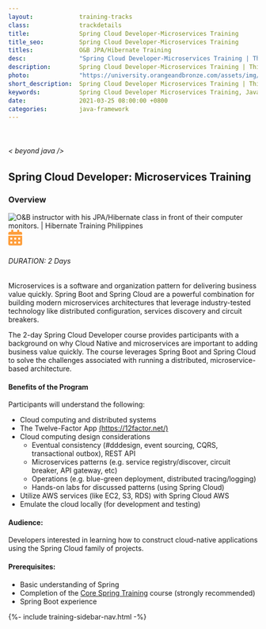 ```yaml
---
layout:             training-tracks
class:              trackdetails
title:              Spring Cloud Developer-Microservices Training
title_seo:          Spring Cloud Developer-Microservices Training
titles:             O&B JPA/Hibernate Training
desc:               "Spring Cloud Developer-Microservices Training | This course is designed for experienced developers who would like to gain more depth on JPA/Hibernate and ORM frameworks in general."
description:        Spring Cloud Developer-Microservices Training | This course is designed for experienced developers who would like to gain more depth on JPA/Hibernate and ORM frameworks in general.
photo:              "https://university.orangeandbronze.com/assets/img/SpringCloudDeveloper-MicroservicesTrainingBanner.png"
short_description:  Spring Cloud Developer Microservices Training | This course is designed for experienced developers who would like to gain more depth on JPA/Hibernate and ORM frameworks in general.
keywords:           Spring Cloud Developer Microservices Training, Java Training Philippines, JPA Training Philippines, Hibernate Training Classes, JPA/Hibernate Training Manila, JPA/Hibernate Training Makati
date:               2021-03-25 08:00:00 +0800
categories:         java-framework
---
```

<div class="section-content">
    <div class="container-fluid auto-1110">
        <div class="row">
            <div class="col">
                <div class="panel-content">
                    <div class="title-section">
                        <img src="{{ "assets/img/title-software.png" | relative_url }}" alt="">
                        <div class="title">
                            <h6>
                                < beyond java />
                            </h6>
                            <h2>Spring Cloud Developer: Microservices Training</h2>
                        </div>
                    </div>
                    <div class="row" data-sticky-container>
                        <div class="track-panel">
                            <div class="track-content">
                                <section id="overview">
                                    <h3>Overview</h3>
                                    <img class="mb30 img-fluid" src="{{ "assets/img/SpringCloudDeveloper-MicroservicesTrainingBanner.png" | relative_url }}" alt="O&B instructor with his JPA/Hibernate class in front of their computer monitors. | Hibernate Training Philippines">
                                    <div class="track-details">
                                        <div class="details mr40">
                                            <img src="/assets/img/ico-calendar.svg" alt="">
                                            <h6>DURATION: 2 Days</h6>
                                        </div>
                                    </div>
                                    <p>Microservices is a software and organization pattern for delivering business value quickly. Spring Boot and Spring Cloud are a powerful combination for building modern microservices architectures that leverage industry-tested technology like distributed configuration, services discovery and circuit breakers.</p>
                                    <p>The 2-day Spring Cloud Developer course provides participants with a background on why Cloud Native and microservices are important to adding business value quickly. The course leverages Spring Boot and Spring Cloud to solve the challenges associated with running a distributed, microservice-based architecture.</p>
                                    <h4>Benefits of the Program</h4>
                                    <p>Participants will understand the following:</p>
                                        <ul>
                                            <li>Cloud computing and distributed systems</li>
                                            <li>The Twelve-Factor App <a href="https://12factor.net/" target="_blank">(https://12factor.net/)</a></li>
                                            <li>Cloud computing design considerations
                                                <ul>
                                                    <li>Eventual consistency (#dddesign, event sourcing, CQRS, transactional outbox), REST API</li>
                                                    <li>Microservices patterns (e.g. service registry/discover, circuit breaker, API gateway, etc)</li>
                                                    <li>Operations (e.g. blue-green deployment, distributed tracing/logging)</li>
                                                    <li>Hands-on labs for discussed patterns (using Spring Cloud)</li>
                                                </ul>
                                            </li>
                                            <li>Utilize AWS services (like EC2, S3, RDS) with Spring Cloud AWS</li>
                                            <li>Emulate the cloud locally (for development and testing)</li>
                                        </ul>
                                    <h4>Audience:</h4>
                                    <p>Developers interested in learning how to construct cloud-native applications using the Spring Cloud family of projects.</p>
                                    <h4>Prerequisites:</h4>
                                    <ul>
                                        <li>Basic understanding of Spring</li>
                                        <li>Completion of the <a href="/java-framework/core-spring">Core Spring Training</a> course (strongly recommended)</li>
                                        <li>Spring Boot experience </li>
                                    </ul>
                                </section>
                                <!-- <section id="topic-outline">
                                    <h3>
                                        Topic Outline:
                                    </h3>
                                    <h5 class="course-title">JPA/Hibernate Training</h5>
                                    <ul class="course-outline">
                                    <li>Annotation-based and XML Dependency Injection</li>
                                    <li>Understanding Bean Lifecycle</li>
                                    <li>Testing a Spring-based application</li>
                                    <li>Aspect-Oriented Programming (AOP)</li>
                                    <li>Data Access, Transactions, and JDBC with Spring</li>
                                    <li>Integrating Spring with JPA and Hibernate</li>
                                    <li>Getting started with Spring Web/MVC (just a quick getting started topic, more details are covered in the Spring Web course)</li>
                                    </ul>
                                </section> -->
                                <!-- <section id="faq">
                                    <h3>Frequently Asked Questions</h3>
                                    <div class="faq-list" id="accordion">
                                        <a class="faq-card">
                                            <div class="faq-header collapsed" id="heading-1" data-toggle="collapse" data-target="#collapse-1" aria-expanded="true" aria-controls="collapse-1">
                                                <h4 class="title">
                                                    What are the prerequisites needed before I take this training track?
                                                </h4>
                                                <img src="{{ "assets/img/ico-chevron-down.svg" | relative_url }}" alt="" class="ico">
                                            </div>
                                            <div id="collapse-1" class="collapse faq-body" aria-labelledby="heading-1" data-parent="#accordion">
                                                <div class="content">
                                                    <p>
                                                        None.
                                                    </p>
                                                </div>
                                            </div>
                                        </a>
                                        <a class="faq-card">
                                            <div class="faq-header collapsed" id="heading-2" data-toggle="collapse" aria-expanded="false" data-target="#collapse-2" aria-controls="collapse-2">
                                                <h4 class="title">
                                                    What skills should I expect to possess at the end of the course?
                                                </h4>
                                                <img src="{{ "assets/img/ico-chevron-down.svg" | relative_url }}" alt="" class="ico">
                                            </div>
                                            <div id="collapse-2" class="collapse faq-body" aria-labelledby="heading-2" data-parent="#accordion">
                                                <div class="content">
                                                    <p>
                                                       Learn basic installation and creating creating databases and collections.
                                                    </p>
                                                </div>
                                            </div>
                                        </a>
                                    </div>
                                </section> -->
                            </div>
                            {%- include training-sidebar-nav.html -%}
                        </div>
                    </div>
                </div>
            </div>
        </div>
    </div>
</div>